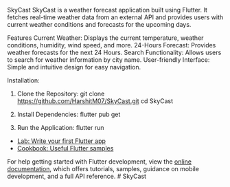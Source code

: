 SkyCast
SkyCast is a weather forecast application built using Flutter. It fetches real-time weather data from an external API and provides users with current weather conditions and forecasts for the upcoming days.

Features
Current Weather: Displays the current temperature, weather conditions, humidity, wind speed, and more.
24-Hours Forecast: Provides weather forecasts for the next 24 Hours.
Search Functionality: Allows users to search for weather information by city name.
User-friendly Interface: Simple and intuitive design for easy navigation.

Installation:
1. Clone the Repository:
git clone https://github.com/HarshitM07/SkyCast.git
cd SkyCast

2. Install Dependencies:
   flutter pub get

3. Run the Application:
   flutter run



- [Lab: Write your first Flutter app](https://docs.flutter.dev/get-started/codelab)
- [Cookbook: Useful Flutter samples](https://docs.flutter.dev/cookbook)

For help getting started with Flutter development, view the
[online documentation](https://docs.flutter.dev/), which offers tutorials,
samples, guidance on mobile development, and a full API reference.
#   S k y C a s t 
 
 
